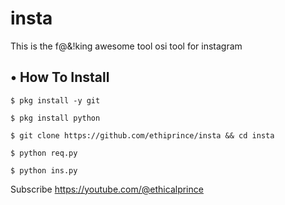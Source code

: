 # insta
This is the f@&amp;!king awesome tool osi tool for instagram 
## • How To Install



`$ pkg install -y git`

`$ pkg install python`

`$ git clone https://github.com/ethiprince/insta && cd insta`

`$ python req.py`

`$ python ins.py`

Subscribe https://youtube.com/@ethicalprince


